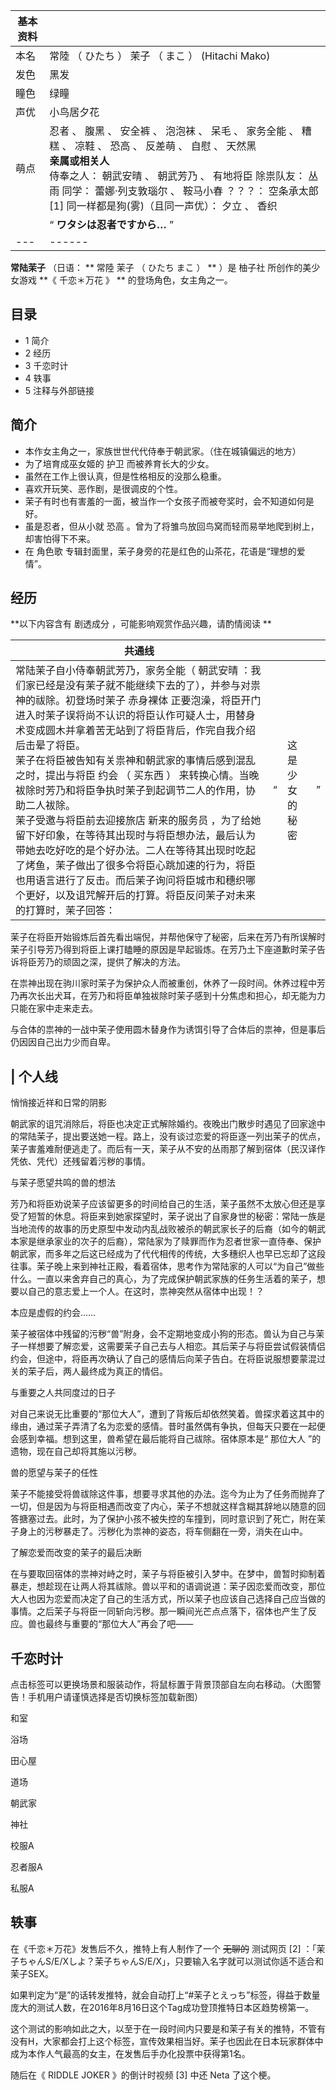 |  **基本资料**  ||
|---|---|
|本名  |  常陸  （  ひたち  ）  茉子  （  まこ  ）  (Hitachi Mako)   |
|发色  |  黑发   |
|瞳色  |  绿瞳   |
|声优  |  小鸟居夕花   |
|萌点  |  忍者  、  腹黑  、  安全裤  、  泡泡袜  、  呆毛  、  家务全能  、  糟糕  、  凉鞋  、  恐高  、  反差萌  、  自慰  、  天然黑   <br>**亲属或相关人**  <br>侍奉之人：  朝武安晴  、  朝武芳乃  、  有地将臣  除祟队友：  丛雨  同学：  蕾娜·列支敦瑙尔  、  鞍马小春  ？？？：  空条承太郎<br>[1]  同一样都是狗(雾)（且同一声优）：  夕立  、  香织  <br>  |
||  “    **ワタシは忍者ですから…**   ”|
|---|------|
  
**常陆茉子** （日语： ** 常陸 茉子  （  ひたち まこ  ）  ** ）是  柚子社  所创作的美少女游戏 **《 千恋＊万花  》 **
的登场角色，女主角之一。

##  目录

  * 1  简介 
  * 2  经历 
  * 3  千恋时计 
  * 4  轶事 
  * 5  注释与外部链接 

##  简介

  * 本作女主角之一，家族世世代代侍奉于朝武家。（住在城镇偏远的地方） 
  * 为了培育成巫女姬的  护卫  而被养育长大的少女。 
  * 虽然在工作上很认真，但是性格相反的没那么稳重。 
  * 喜欢开玩笑、恶作剧，是很调皮的个性。 
  * 茉子有时也有害羞的一面，被当作一个女孩子而被夸奖时，会不知道如何是好。 
  * 虽是忍者，但从小就  恐高  。曾为了将雏鸟放回鸟窝而轻而易举地爬到树上，却害怕得下不来。 
  * 在  角色歌  专辑封面里，茉子身旁的花是红色的山茶花，花语是“理想的爱情”。 

##  经历

**以下内容含有 剧透成分  ，可能影响观赏作品兴趣，请酌情阅读 **

|  **共通线**  ||||
|---|---|---|---|
|常陆茉子自小侍奉朝武芳乃，家务全能（  朝武安晴  ：我们家已经是没有茉子就不能继续下去的了），并参与对祟神的祓除。初登场时茉子  赤身裸体  正要泡澡，将臣开门进入时茉子误将尚不认识的将臣认作可疑人士，用替身术变成圆木并拿着苦无站到了将臣背后，作完自我介绍后击晕了将臣。 </br> 茉子在将臣被告知有关祟神和朝武家的事情后感到混乱之时，提出与将臣  约会  （  买东西  ）  来转换心情。当晚袚除时芳乃和将臣争执时茉子到起调节二人的作用，协助二人袚除。 </br> 茉子受邀与将臣前去迎接旅店  新来的服务员  ，为了给她留下好印象，在等待其出现时与将臣想办法，最后认为带她去吃好吃的是个好办法。二人在等待其出现时吃起了烤鱼，茉子做出了很多令将臣心跳加速的行为，将臣也用语言进行了反击。而后茉子询问将臣城市和穗织哪个更好，以及诅咒解开后的打算。将臣反问茉子对未来的打算时，茉子回答： </br> |  “  |  这是少女的秘密  |  ”   |
  
茉子在将臣开始锻炼后首先看出端倪，并帮他保守了秘密，后来在芳乃有所误解时茉子引导芳乃得到将臣上课打瞌睡的原因是早起锻炼。在芳乃土下座道歉时茉子告诉将臣芳乃的顽固之深，提供了解决的方法。

在祟神出现在驹川家时茉子为保护众人而被重创，休养了一段时间。休养过程中芳乃再次长出犬耳，在芳乃和将臣单独袚除时茉子感到十分焦虑和担心，却无能为力只能在家中走来走去。

与合体的祟神的一战中茉子使用圆木替身作为诱饵引导了合体后的祟神，但是事后仍因因自己出力少而自卑。  
  
|  **个人线**  
---  
  
悄悄接近祥和日常的阴影

朝武家的诅咒消除后，将臣也决定正式解除婚约。夜晚出门散步时遇见了回家途中的常陆茉子，提出要送她一程。路上，没有谈过恋爱的将臣逐一列出茉子的优点，茉子害羞难耐便逃走了。而后有一天，茉子从不安的丛雨那了解到宿体（民汉译作凭依、凭代）还残留着污秽的事情。
</br>

与茉子愿望共鸣的兽的想法

芳乃和将臣劝说茉子应该留更多的时间给自己的生活，茉子虽然不太放心但还是享受了短暂的休息。将臣来到她家探望时，茉子说出了自家身世的秘密：常陆一族是当地流传的故事的历史原型中发动内乱战败被杀的朝武家长子的后裔（如今的朝武本家是继承家业的次子的后裔），常陆家为了赎罪而作为忍者世家一直侍奉、保护朝武家，而多年之后这已经成为了代代相传的传统，大多穗织人也早已忘却了这段往事。茉子晚上来到神社正殿，看着宿体，思考作为常陆家的人可以“为自己”做些什么。一直以来舍弃自己的真心，为了完成保护朝武家族的任务生活着的茉子，想要以自己的意志爱上一个人。在这时，祟神突然从宿体中出现！？
</br>

本应是虚假的约会……

茉子被宿体中残留的污秽“兽”附身，会不定期地变成小狗的形态。兽认为自己与茉子一样想要了解恋爱，这需要茉子自己去与人相恋。其后茉子与将臣尝试假装情侣约会，但途中，将臣再次确认了自己的感情后向茉子告白。在将臣说服想要蒙混过关的茉子后，两人最终成为真正的情侣。
</br>

与重要之人共同度过的日子

对自己来说无比重要的“那位大人”，遭到了背叛后却依然笑着。兽探求着这其中的缘由，通过茉子弄清了名为恋爱的感情。昔时虽然偶有争执，但每天只要在一起便会感到幸福。想到这里，兽希望在最后能将自己祓除。宿体原本是“
那位大人  ”的遗物，现在自己却将其施以污秽。 </br>

兽的愿望与茉子的任性

茉子不能接受将兽祓除这件事，想要寻求其他的办法。迄今为止为了任务而抛弃了一切，但是因为与将臣相遇而改变了内心，茉子不想就这样含糊其辞地以随意的回答搪塞过去。此时，为了保护小孩不被失控的车撞到，同时意识到了死亡，附在茉子身上的污秽暴走了。污秽化为祟神的姿态，将车侧翻在一旁，消失在山中。
</br>

了解恋爱而改变的茉子的最后决断

在与要取回宿体的祟神对峙之时，茉子与将臣被引入梦中。在梦中，兽暂时抑制着暴走，想趁现在让两人将其祓除。兽以平和的语调说道：茉子因恋爱而改变，那位大人也因为恋爱而决定了自己的生活方式，所以茉子也应该自己选择自己应当做的事情。之后茉子与将臣一同斩向污秽。那一瞬间光芒点点落下，宿体也产生了反应。兽也最终与重要的“那位大人”再会了吧——
</br>  
  
##  千恋时计

点击标签可以更换场景和服装动作，将鼠标置于背景顶部自左向右移动。（大图警告！手机用户请谨慎选择是否切换标签加载新图）

和室

浴场

田心屋

道场

朝武家

神社

校服A

忍者服A

私服A

##  轶事

在《千恋＊万花》发售后不久，推特上有人制作了一个 ~~无聊的~~ 测试网页  [2]
：「茉子ちゃんS/E/Xしよ？茉子ちゃんS/E/X」，只要输入名字就可以测试你适不适合和茉子SEX。

如果判定为“是”的话转发推特，就会自动打上“#茉子とえっち”标签，得益于数量庞大的测试人数，在2016年8月16日这个Tag成功登顶推特日本区趋势榜第一。

这个测试的影响如此之大，以至于在一段时间内只要是和茉子有关的推特，不管有没有H，大家都会打上这个标签，宣传效果相当好。茉子也因此在日本玩家群体中成为本作人气最高的女主，在发售后手办化投票中获得第1名。

随后在《  RIDDLE JOKER  》的倒计时视频  [3]  中还  Neta  了这个梗。